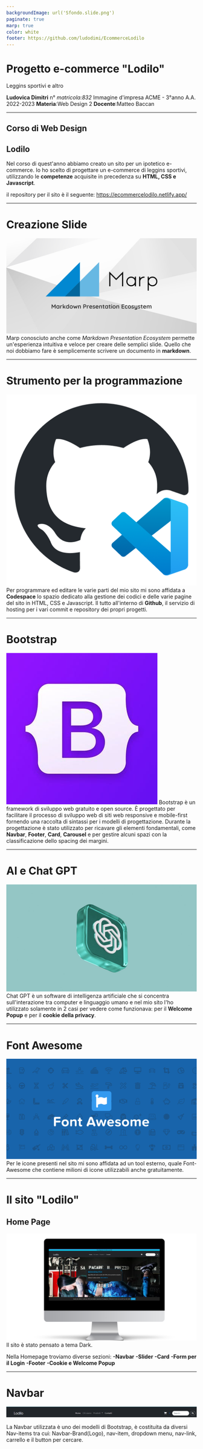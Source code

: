 ```yaml
---
backgroundImage: url('Sfondo.slide.png')
paginate: true
marp: true
color: white
footer: https://github.com/ludodimi/EcommerceLodilo
---
```


# Progetto e-commerce "Lodilo" 
Leggins sportivi e altro


**Ludovica Dimitri** 
n° _matricola:832_
Immagine d'impresa
ACME - 3°anno A.A. 2022-2023
**Materia**:Web Design 2
**Docente**:Matteo Baccan

<!-- _paginate: true -->
<!-- _footer: "" -->
<!-- style: "
img[alt~='center'] {
  display: block;
  margin: 0 auto;
}
" -->

---

## Corso di Web Design

## Lodilo

Nel corso di quest'anno abbiamo creato un sito per un ipotetico e-commerce. Io ho scelto di progettare un e-commerce di leggins sportivi, utilizzando le **competenze** acquisite in precedenza su **HTML, CSS e Javascript**.

il repository per il sito è il seguente: <https://ecommercelodilo.netlify.app/>

---

# Creazione Slide
![bg right:33% width:400px](og-image.png)
Marp conosciuto anche come _Markdown Presentation Ecosystem_ permette un'esperienza intuitiva e veloce per creare delle semplici slide. Quello che noi dobbiamo fare è semplicemente scrivere un documento in **markdown**.

---

# Strumento per la programmazione
![bg right:33% width:400px](Codespacelogo.png)
Per programmare ed editare le varie parti del mio sito mi sono affidata a **Codespace** lo spazio dedicato alla gestione dei codici e delle varie pagine del sito in HTML, CSS e Javascript. Il tutto all'interno di **Github**, il servizio di hosting per i vari commit e repository dei propri progetti.

---

# Bootstrap
![bg right:33% width:400px](Bootstraplogo.jpg)
Bootstrap è un framework di sviluppo web gratuito e open source. È progettato per facilitare il processo di sviluppo web di siti web responsive e mobile-first fornendo una raccolta di sintassi per i modelli di progettazione. Durante la progettazione è stato utilizzato per ricavare gli elementi fondamentali, come **Navbar**, **Footer**, **Card**, **Carousel** e per gestire alcuni spazi con la classificazione dello spacing dei margini.

---

# AI e Chat GPT
![bg right:33% width:400px](logoChatGPT.jpg)
Chat GPT è un software di intelligenza artificiale che si concentra sull'interazione tra computer e linguaggio umano e nel mio sito l'ho utilizzato solamente in 2 casi per vedere come funzionava: per il **Welcome Popup** e per il **cookie della privacy**.

---

# Font Awesome
![bg right:33% width:400px](Fontawesomelogo.png)
Per le icone presenti nel sito mi sono affidata ad un tool esterno, quale Font-Awesome che contiene milioni di icone utilizzabili anche gratuitamente.

---

# Il sito "Lodilo"
## Home Page
![bg right:33% width:400px](Home.png)
Il sito è stato pensato a tema Dark.

Nella Homepage troviamo diverse sezioni: 
**-Navbar**
**-Slider**
**-Card**
**-Form per il Login**
**-Footer**
**-Cookie e Welcome Popup**

---

# Navbar
![bg top width:1000px](Navbar.png)


La Navbar utilizzata è uno dei modelli di Bootstrap, è costituita da diversi Nav-items tra cui: Navbar-Brand(Logo), nav-item, dropdown menu, nav-link, carrello e il button per cercare. 

